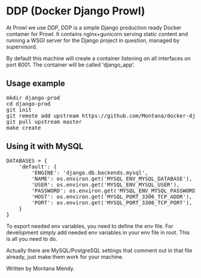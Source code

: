 # DDP (Docker Django Prowl)

At Prowl we use DDP, DDP is a simple Django production ready Docker container for Prowl. It contains nginx+gunicorn serving static content and running a WSGI server for the Django project in question, managed by supervisord.

By default this machine will create a container listening on all interfaces on port 8001. The container will be called 'django_app'.


## Usage example

<pre>
mkdir django-prod
cd django-prod
git init
git remote add upstream https://github.com/Montana/docker-django-prowl
git pull upstream master
make create
</pre>

## Using it with MySQL

<pre>
DATABASES = {
    'default': {
        'ENGINE': 'django.db.backends.mysql',
        'NAME': os.environ.get('MYSQL_ENV_MYSQL_DATABASE'),
        'USER': os.environ.get('MYSQL_ENV_MYSQL_USER'),
        'PASSWORD': os.environ.get('MYSQL_ENV_MYSQL_PASSWORD'),
        'HOST': os.environ.get('MYSQL_PORT_3306_TCP_ADDR'),
        'PORT': os.environ.get('MYSQL_PORT_3306_TCP_PORT'),
    }
}
</pre>

To export needed env variables, you need to define the env file. For development simply add needed env variables in your env file in root. This is all you need to do. 

Actually there are MySQL/PostgreSQL settings that comment out in that file already, just make them work for your machine.

Written by Montana Mendy.

